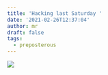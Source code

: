 ```yaml
---
title: 'Hacking last Saturday '
date: '2021-02-26T12:37:04'
author: mr
draft: false
tags:
  - preposterous
---
```

[ ![](/assets/114-img_8119.jpg) ](assets/114-img_8119.jpg)

